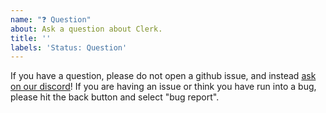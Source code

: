 ```yaml
---
name: "❓ Question"
about: Ask a question about Clerk.
title: ''
labels: 'Status: Question'
---
```


If you have a question, please do not open a github issue, and instead [ask on our discord](https://clerk.com/discord)! If you are having an issue or think you have run into a bug, please hit the back button and select "bug report".
